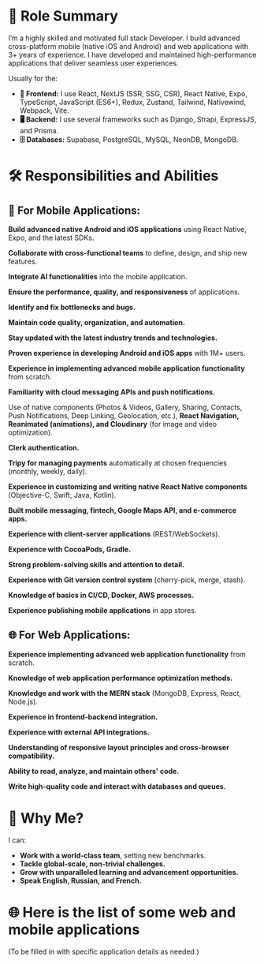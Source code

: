 <h1>🎯 Role Summary</h1>
<p>I’m a highly skilled and motivated full stack Developer. I build advanced cross-platform mobile (native iOS and Android) and web applications with 3+ years of experience. I have developed and maintained high-performance applications that deliver seamless user experiences.</p>
<p>Usually for the:</p>
<ul>
  <li><b>📲 Frontend:</b> I use React, NextJS (SSR, SSG, CSR), React Native, Expo, TypeScript, JavaScript (ES6+), Redux, Zustand, Tailwind, Nativewind, Webpack, Vite.</li>
  <li><b>🖥️ Backend:</b> I use several frameworks such as Django, Strapi, ExpressJS, and Prisma.</li>
  <li><b>🗄️ Databases:</b> Supabase, PostgreSQL, MySQL, NeonDB, MongoDB.</li>
</ul>

<h1>🛠️ Responsibilities and Abilities</h1>

<h2>📱 For Mobile Applications:</h2>
<p><b>Build advanced native Android and iOS applications</b> using React Native, Expo, and the latest SDKs.</p>
<p><b>Collaborate with cross-functional teams</b> to define, design, and ship new features.</p>
<p><b>Integrate AI functionalities</b> into the mobile application.</p>
<p><b>Ensure the performance, quality, and responsiveness</b> of applications.</p>
<p><b>Identify and fix bottlenecks and bugs.</b></p>
<p><b>Maintain code quality, organization, and automation.</b></p>
<p><b>Stay updated with the latest industry trends and technologies.</b></p>
<p><b>Proven experience in developing Android and iOS apps</b> with 1M+ users.</p>
<p><b>Experience in implementing advanced mobile application functionality</b> from scratch.</p>
<p><b>Familiarity with cloud messaging APIs and push notifications.</b></p>
<p>Use of native components (Photos & Videos, Gallery, Sharing, Contacts, Push Notifications, Deep Linking, Geolocation, etc.), <b>React Navigation, Reanimated (animations), and Cloudinary</b> (for image and video optimization).</p>
<p><b>Clerk authentication.</b></p>
<p><b>Tripy for managing payments</b> automatically at chosen frequencies (monthly, weekly, daily).</p>
<p><b>Experience in customizing and writing native React Native components</b> (Objective-C, Swift, Java, Kotlin).</p>
<p><b>Built mobile messaging, fintech, Google Maps API, and e-commerce apps.</b></p>
<p><b>Experience with client-server applications</b> (REST/WebSockets).</p>
<p><b>Experience with CocoaPods, Gradle.</b></p>
<p><b>Strong problem-solving skills and attention to detail.</b></p>
<p><b>Experience with Git version control system</b> (cherry-pick, merge, stash).</p>
<p><b>Knowledge of basics in CI/CD, Docker, AWS processes.</b></p>
<p><b>Experience publishing mobile applications</b> in app stores.</p>

<h2>🌐 For Web Applications:</h2>
<p><b>Experience implementing advanced web application functionality</b> from scratch.</p>
<p><b>Knowledge of web application performance optimization methods.</b></p>
<p><b>Knowledge and work with the MERN stack</b> (MongoDB, Express, React, Node.js).</p>
<p><b>Experience in frontend-backend integration.</b></p>
<p><b>Experience with external API integrations.</b></p>
<p><b>Understanding of responsive layout principles and cross-browser compatibility.</b></p>
<p><b>Ability to read, analyze, and maintain others' code.</b></p>
<p><b>Write high-quality code and interact with databases and queues.</b></p>

<h1>🌟 Why Me?</h1>
<p>I can:</p>
<ul>
  <li><b>Work with a world-class team</b>, setting new benchmarks.</li>
  <li><b>Tackle global-scale, non-trivial challenges.</b></li>
  <li><b>Grow with unparalleled learning and advancement opportunities.</b></li>
  <li><b>Speak English, Russian, and French.</b></li>
</ul>

<h1>🌐 Here is the list of some web and mobile applications</h1>
<p>(To be filled in with specific application details as needed.)</p>
